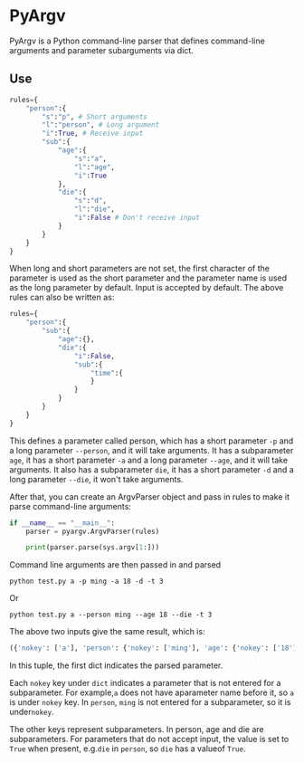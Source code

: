 # PyArgv

PyArgv is a Python command-line parser that defines command-line arguments and parameter subarguments via dict.

## Use

```Python
rules={
    "person":{
        "s":"p", # Short arguments
        "l":"person", # Long argument
        "i":True, # Receive input 
        "sub":{
            "age":{
                "s":"a",
                "l":"age",
                "i":True
            },
            "die":{
                "s":"d",
                "l":"die",
                "i":False # Don't receive input 
            }
        }
    }
}
```

When long and short parameters are not set, the first character of the parameter is used as the short parameter and the parameter name is used as the long parameter by default. Input is accepted by default. The above rules can also be written as:

```Python
rules={
    "person":{
        "sub":{
            "age":{},
            "die":{
                "i":False,
                "sub":{
                    "time":{
                    }
                }
            }
        }
    }
}
```

This defines a parameter called person, which has a short parameter `-p` and a long parameter `--person`, and it will take arguments. It has a subparameter `age`, it has a short parameter `-a` and a long parameter `--age`, and it will take arguments. It also has a subparameter `die`, it has a short parameter `-d` and a long parameter `--die`, it won't take arguments.

After that, you can create an ArgvParser object and pass in rules to make it parse command-line arguments:

```Python
if __name__ == "__main__":
    parser = pyargv.ArgvParser(rules)

    print(parser.parse(sys.argv[1:]))
```

Command line arguments are then passed in and parsed

```Shell
python test.py a -p ming -a 18 -d -t 3
```

Or

```Shell
python test.py a --person ming --age 18 --die -t 3
```

The above two inputs give the same result, which is:

```Python
({'nokey': ['a'], 'person': {'nokey': ['ming'], 'age': {'nokey': ['18']}, 'die': {'nokey': [True], 'time': {'nokey': ['3']}}}}, [], False)
```

In this tuple, the first dict indicates the parsed parameter.

Each `nokey` key under `dict` indicates a parameter that is not entered for a subparameter. For example,`a` does not have aparameter name before it, so `a` is under `nokey` key. In `person`, `ming` is not entered for a subparameter, so it is under`nokey`.

The other keys represent subparameters. In person, age and die are subparameters.
For parameters that do not accept input, the value is set to `True` when present, e.g.`die` in `person`, so `die` has a valueof `True`.
